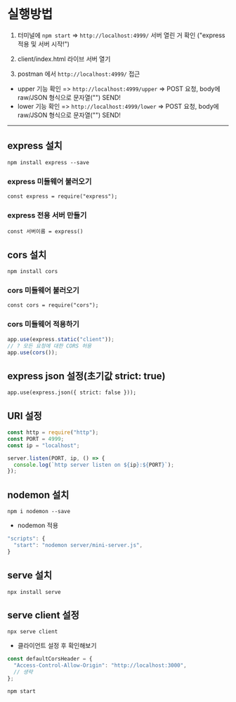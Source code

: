 # 실행방법

1. 터미널에 `npm start`
   => `http://localhost:4999/` 서버 열린 거 확인 ("express 적용 및 서버 시작!")
2. client/index.html 라이브 서버 열기

3. postman 에서 `http://localhost:4999/` 접근

- upper 기능 확인
  => `http://localhost:4999/upper`
  => POST 요청, body에 raw/JSON 형식으로 문자열("") SEND!
- lower 기능 확인
  => `http://localhost:4999/lower`
  => POST 요청, body에 raw/JSON 형식으로 문자열("") SEND!

---

## express 설치

`npm install express --save`

### express 미들웨어 불러오기

`const express = require("express");`

### express 전용 서버 만들기

`const 서버이름 = express()`

## cors 설치

`npm install cors`

### cors 미들웨어 불러오기

`const cors = require("cors");`

### cors 미들웨어 적용하기

```js
app.use(express.static("client"));
// ? 모든 요청에 대한 CORS 허용
app.use(cors());
```

## express json 설정(초기값 strict: true)

`app.use(express.json({ strict: false }));`

## URI 설정

```js
const http = require("http");
const PORT = 4999;
const ip = "localhost";

server.listen(PORT, ip, () => {
  console.log(`http server listen on ${ip}:${PORT}`);
});
```

## nodemon 설치

`npm i nodemon --save`

- nodemon 적용

```js
"scripts": {
  "start": "nodemon server/mini-server.js",
}
```

## serve 설치

`npx install serve`

## serve client 설정

`npx serve client`

- 클라이언트 설정 후 확인해보기

```js
const defaultCorsHeader = {
  "Access-Control-Allow-Origin": "http://localhost:3000",
  // 생략
};
```

`npm start`
